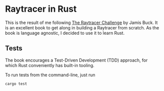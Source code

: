 # Raytracer in Rust

This is the result of me following [The Raytracer Challenge](https://www.goodreads.com/book/show/39933047-the-ray-tracer-challenge) by Jamis Buck. It is an excellent book to get along in building a Raytracer from scratch. As the book is language agnostic, I decided to use it to learn Rust.

## Tests

The book encourages a Test-Driven Development (TDD) approach, for which Rust conveniently has built-in tooling.

To run tests from the command-line, just run

```bash
cargo test
```
